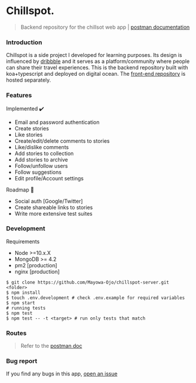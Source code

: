 # Chillspot.

> Backend repository for the chillsot web app | [postman documentation](https://documenter.getpostman.com/view/7081054/TVsoJWV5)

### Introduction
Chillspot is a side project I developed for learning purposes. Its design is influenced by [dribbble](https://dribbble.com) and it serves as a platform/community where people can share their travel experiences. This is the backend repository built with koa+typescript and deployed on digital ocean. The [front-end repository](https://github.com/Mayowa-Ojo/chillspot-client) is hosted separately.

### Features
Implemented :heavy_check_mark:
   - Email and password authentication
   - Create stories
   - Like stories
   - Create/edit/delete comments to stories
   - Like/dislike comments
   - Add stories to collection
   - Add stories to archive
   - Follow/unfollow users
   - Follow suggestions
   - Edit profile/Account settings

Roadmap :construction:
   - Social auth [Google/Twitter]
   - Create shareable links to stories
   - Write more extensive test suites

### Development
Requirements
   - Node >=10.x.X
   - MongoDB >= 4.2
   - pm2 [production]
   - nginx [production]
```shell
$ git clone https://github.com/Mayowa-Ojo/chillspot-server.git <folder>
$ npm install
$ touch .env.development # check .env.example for required variables
$ npm start
# running tests
$ npm test
$ npm test -- -t <target> # run only tests that match
```

### Routes
> Refer to the [postman doc](https://documenter.getpostman.com/view/7081054/TVsoJWV5)

### Bug report
If you find any bugs in this app, [open an issue](https://github.com/Mayowa-Ojo/chillspot-server/issues/new)
